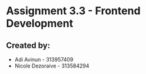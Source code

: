 # Assignment 3.3 - Frontend Development

## Created by:
* Adi Avinun - 313957409
* Nicole Dezoraive - 313584294
